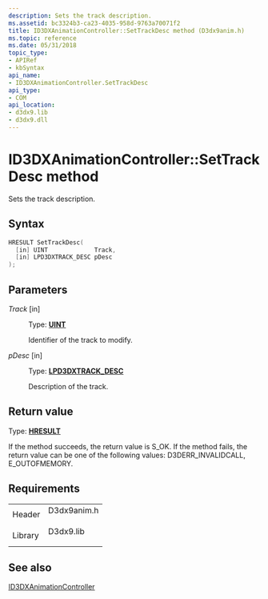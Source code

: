 ```yaml
---
description: Sets the track description.
ms.assetid: bc3324b3-ca23-4035-958d-9763a70071f2
title: ID3DXAnimationController::SetTrackDesc method (D3dx9anim.h)
ms.topic: reference
ms.date: 05/31/2018
topic_type: 
- APIRef
- kbSyntax
api_name: 
- ID3DXAnimationController.SetTrackDesc
api_type: 
- COM
api_location: 
- d3dx9.lib
- d3dx9.dll
---
```


# ID3DXAnimationController::SetTrackDesc method

Sets the track description.

## Syntax


```C++
HRESULT SetTrackDesc(
  [in] UINT             Track,
  [in] LPD3DXTRACK_DESC pDesc
);
```



## Parameters

<dl> <dt>

*Track* \[in\]
</dt> <dd>

Type: **[**UINT**](../winprog/windows-data-types.md)**

Identifier of the track to modify.

</dd> <dt>

*pDesc* \[in\]
</dt> <dd>

Type: **[**LPD3DXTRACK\_DESC**](d3dxtrack-desc.md)**

Description of the track.

</dd> </dl>

## Return value

Type: **[**HRESULT**](https://msdn.microsoft.com/library/Bb401631(v=MSDN.10).aspx)**

If the method succeeds, the return value is S\_OK. If the method fails, the return value can be one of the following values: D3DERR\_INVALIDCALL, E\_OUTOFMEMORY.

## Requirements



|                    |                                                                                        |
|--------------------|----------------------------------------------------------------------------------------|
| Header<br/>  | <dl> <dt>D3dx9anim.h</dt> </dl> |
| Library<br/> | <dl> <dt>D3dx9.lib</dt> </dl>   |



## See also

<dl> <dt>

[ID3DXAnimationController](id3dxanimationcontroller.md)
</dt> </dl>

 

 
